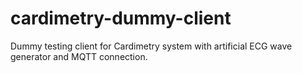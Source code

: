 # cardimetry-dummy-client
Dummy testing client for Cardimetry system with artificial ECG wave generator and MQTT connection.
